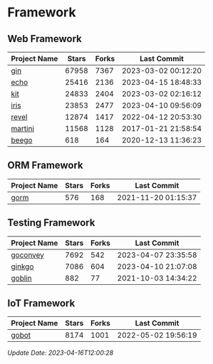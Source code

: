 # Framework

## Web Framework
| Project Name | Stars | Forks | Last Commit |
| ------------ | ----- | ----- | ----------- |
| [gin](https://github.com/gin-gonic/gin) | 67958 | 7367 | 2023-03-02 00:12:20 |
| [echo](https://github.com/labstack/echo) | 25416 | 2136 | 2023-04-15 18:48:33 |
| [kit](https://github.com/go-kit/kit) | 24833 | 2404 | 2023-03-02 02:16:12 |
| [iris](https://github.com/kataras/iris) | 23853 | 2477 | 2023-04-10 09:56:09 |
| [revel](https://github.com/revel/revel) | 12874 | 1417 | 2022-04-12 20:53:30 |
| [martini](https://github.com/go-martini/martini) | 11568 | 1128 | 2017-01-21 21:58:54 |
| [beego](https://github.com/astaxie/beego) | 618 | 164 | 2020-12-13 11:36:23 |

## ORM Framework
| Project Name | Stars | Forks | Last Commit |
| ------------ | ----- | ----- | ----------- |
| [gorm](https://github.com/jinzhu/gorm) | 576 | 168 | 2021-11-20 01:15:37 |

## Testing Framework
| Project Name | Stars | Forks | Last Commit |
| ------------ | ----- | ----- | ----------- |
| [goconvey](https://github.com/smartystreets/goconvey) | 7692 | 542 | 2023-04-07 23:35:58 |
| [ginkgo](https://github.com/onsi/ginkgo) | 7086 | 604 | 2023-04-10 21:07:08 |
| [goblin](https://github.com/franela/goblin) | 882 | 77 | 2021-10-03 14:34:22 |

## IoT Framework
| Project Name | Stars | Forks | Last Commit |
| ------------ | ----- | ----- | ----------- |
| [gobot](https://github.com/hybridgroup/gobot) | 8174 | 1001 | 2022-05-02 19:56:19 |

*Update Date: 2023-04-16T12:00:28*